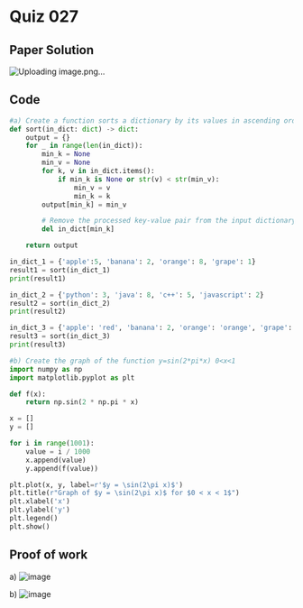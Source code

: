 # Quiz 027
## Paper Solution
![Uploading image.png…]()

## Code
```.py
#a) Create a function sorts a dictionary by its values in ascending order.
def sort(in_dict: dict) -> dict:
    output = {}
    for _ in range(len(in_dict)):
        min_k = None
        min_v = None
        for k, v in in_dict.items():
            if min_k is None or str(v) < str(min_v):
                min_v = v
                min_k = k
        output[min_k] = min_v

        # Remove the processed key-value pair from the input dictionary
        del in_dict[min_k]

    return output

in_dict_1 = {'apple':5, 'banana': 2, 'orange': 8, 'grape': 1}
result1 = sort(in_dict_1)
print(result1)

in_dict_2 = {'python': 3, 'java': 8, 'c++': 5, 'javascript': 2}
result2 = sort(in_dict_2)
print(result2)

in_dict_3 = {'apple': 'red', 'banana': 2, 'orange': 'orange', 'grape': 1, 'kiwi': 'brown', 'pear': 8}
result3 = sort(in_dict_3)
print(result3)

#b) Create the graph of the function y=sin(2*pi*x) 0<x<1
import numpy as np
import matplotlib.pyplot as plt

def f(x):
    return np.sin(2 * np.pi * x)

x = []
y = []

for i in range(1001):
    value = i / 1000
    x.append(value)
    y.append(f(value))

plt.plot(x, y, label=r'$y = \sin(2\pi x)$')
plt.title(r"Graph of $y = \sin(2\pi x)$ for $0 < x < 1$")
plt.xlabel('x')
plt.ylabel('y')
plt.legend()
plt.show()

```
## Proof of work
a)
![image](https://github.com/user-attachments/assets/a28d64e2-5de5-475d-a210-de318444a3c2)

b) 
![image](https://github.com/user-attachments/assets/215f4a2d-11b4-4c53-9920-4aa54216fcf2)

